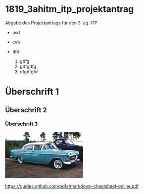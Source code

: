 # 1819_3ahitm_itp_projektantrag
Abgabe des Projektantrags für den 3. Jg. ITP

- asd
- cvb
- dfd

	1. gdfg
	2. gdfgdfg
	3. dfgdfgfd


# Überschrift 1
## Überschrift 2
### Überschrift 3

<img src="./images/opel.kapitaen.jpg" width="50%" />

<https://guides.github.com/pdfs/markdown-cheatsheet-online.pdf>
